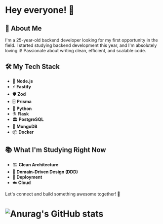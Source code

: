 # Hey everyone! 👋

## 🚀 About Me
I'm a 25-year-old backend developer looking for my first opportunity in the field. I started studying backend development this year, and I'm absolutely loving it! Passionate about writing clean, efficient, and scalable code.

## 🛠 My Tech Stack
- 🚀 **Node.js**
- ⚡ **Fastify**
- 🛡 **Zod**
- 🗄 **Prisma**
- 🐍 **Python**
- ⚗️ **Flask**
- 🏛 **PostgreSQL**
- 🍃 **MongoDB**
- 📦 **Docker**

## 📚 What I'm Studying Right Now
- 🏗 **Clean Architecture**
- 🎯 **Domain-Driven Design (DDD)**
- 🚀 **Deployment**
- ☁️ **Cloud**

Let's connect and build something awesome together! 🚀

# ![Anurag's GitHub stats](https://github-readme-stats.vercel.app/api?username=aluizio-n&show_icons=true&theme=radical)
